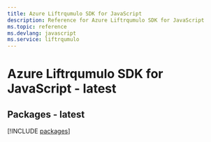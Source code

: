 ```yaml
---
title: Azure Liftrqumulo SDK for JavaScript
description: Reference for Azure Liftrqumulo SDK for JavaScript
ms.topic: reference
ms.devlang: javascript
ms.service: liftrqumulo
---
```

# Azure Liftrqumulo SDK for JavaScript - latest
## Packages - latest
[!INCLUDE [packages](liftrqumulo-index.md)]

